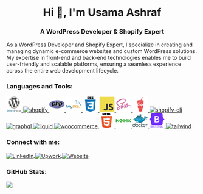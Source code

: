 <h1 align="center">Hi 👋, I'm Usama Ashraf</h1>
<h3 align="center">A WordPress Developer & Shopify Expert</h3>

As a WordPress Developer and Shopify Expert, I specialize in creating and managing dynamic e-commerce websites and custom WordPress solutions. My expertise in front-end and back-end technologies enables me to build user-friendly and scalable platforms, ensuring a seamless experience across the entire web development lifecycle.

<h3 align="left">Languages and Tools:</h3>
<p align="left">
  <!-- WordPress & Shopify specific tools -->
  <a href="https://wordpress.org/" target="_blank" rel="noreferrer"> 
    <img src="https://raw.githubusercontent.com/devicons/devicon/master/icons/wordpress/wordpress-original.svg" alt="wordpress" width="40" height="40"/> 
  </a>
  <a href="https://www.shopify.com/" target="_blank" rel="noreferrer"> 
    <img src="https://cdn.worldvectorlogo.com/logos/shopify.svg" alt="shopify" width="40" height="40"/> 
  </a>
  <a href="https://www.php.net/" target="_blank" rel="noreferrer"> 
    <img src="https://raw.githubusercontent.com/devicons/devicon/master/icons/php/php-original.svg" alt="php" width="40" height="40"/>
  </a>
  <a href="https://www.mysql.com/" target="_blank" rel="noreferrer"> 
    <img src="https://raw.githubusercontent.com/devicons/devicon/master/icons/mysql/mysql-original-wordmark.svg" alt="mysql" width="40" height="40"/> 
  </a>
  <a href="https://developer.wordpress.org/themes/" target="_blank" rel="noreferrer">
    <img src="https://raw.githubusercontent.com/devicons/devicon/master/icons/css3/css3-original-wordmark.svg" alt="css3" width="40" height="40"/>
  </a>
  <a href="https://developer.mozilla.org/en-US/docs/Web/JavaScript" target="_blank" rel="noreferrer"> 
    <img src="https://raw.githubusercontent.com/devicons/devicon/master/icons/javascript/javascript-original.svg" alt="javascript" width="40" height="40"/> 
  </a>
  <a href="https://sass-lang.com/" target="_blank" rel="noreferrer"> 
    <img src="https://raw.githubusercontent.com/devicons/devicon/master/icons/sass/sass-original.svg" alt="sass" width="40" height="40"/> 
  </a>
  <a href="https://gulpjs.com/" target="_blank" rel="noreferrer"> 
    <img src="https://raw.githubusercontent.com/devicons/devicon/master/icons/gulp/gulp-plain.svg" alt="gulp" width="40" height="40"/>
  </a>
  <a href="https://www.shopify.com/partners/shopify-cli" target="_blank" rel="noreferrer">
    <img src="https://avatars.githubusercontent.com/u/17169255?s=200&v=4" alt="shopify-cli" width="40" height="40"/>
  </a>
  <a href="https://graphql.org/" target="_blank" rel="noreferrer"> 
    <img src="https://www.vectorlogo.zone/logos/graphql/graphql-icon.svg" alt="graphql" width="40" height="40"/> 
  </a>
  <a href="https://liquid.shopify.com/" target="_blank" rel="noreferrer">
    <img src="https://github.com/user-attachments/assets/ae4e1305-6b59-4ef4-80e9-6d3d8f8e44a7" alt="liquid" width="40" height="40"/>
  </a>
  <a href="https://woocommerce.com/" target="_blank" rel="noreferrer"> 
    <img src="https://cdn.worldvectorlogo.com/logos/woocommerce.svg" alt="woocommerce" width="40" height="40"/> 
  </a>
  <a href="https://developer.mozilla.org/en-US/docs/Web/HTML" target="_blank" rel="noreferrer"> 
    <img src="https://raw.githubusercontent.com/devicons/devicon/master/icons/html5/html5-original-wordmark.svg" alt="html5" width="40" height="40"/> 
  </a>
  <a href="https://www.nginx.com/" target="_blank" rel="noreferrer"> 
    <img src="https://raw.githubusercontent.com/devicons/devicon/master/icons/nginx/nginx-original.svg" alt="nginx" width="40" height="40"/> 
  </a>
  <a href="https://www.docker.com/" target="_blank" rel="noreferrer"> 
    <img src="https://raw.githubusercontent.com/devicons/devicon/master/icons/docker/docker-original-wordmark.svg" alt="docker" width="40" height="40"/> 
  </a>
  <a href="https://getbootstrap.com/" target="_blank" rel="noreferrer"> 
    <img src="https://raw.githubusercontent.com/devicons/devicon/master/icons/bootstrap/bootstrap-plain-wordmark.svg" alt="bootstrap" width="40" height="40"/> 
  </a>
  <a href="https://tailwindcss.com/" target="_blank" rel="noreferrer"> 
    <img src="https://www.vectorlogo.zone/logos/tailwindcss/tailwindcss-icon.svg" alt="tailwind" width="40" height="40"/> 
  </a>
</p>

<h3 align="left">Connect with me:</h3>
<p align="left">
  <a href="https://www.linkedin.com/in/usama-ashraf-677508251/" target="blank">
    <img align="center" src="https://github.com/findfarhan/findfarhan/assets/121566896/d5f7a3dd-e8e9-43c8-af19-09b6036c8786" alt="LinkedIn" height="32" width="32" />
  </a>
  <a href="https://www.upwork.com/freelancers/~012e7a092b189e5d30" target="blank">
    <img align="center" src="https://github.com/findfarhan/findfarhan/assets/121566896/eeb3db21-257b-483e-a8b0-97df87e169a9" alt="Upwork" height="32" width="32" />
  </a>
  <a href="https://www.usamaashraf.dev" target="blank">
    <img align="center" src="https://github.com/findfarhan/findfarhan/assets/121566896/82dfb423-76da-486e-80d9-1cf0ccd18f51" alt="Website" height="32" width="32" />
  </a>  
</p>

### GitHub Stats:

![](http://github-profile-summary-cards.vercel.app/api/cards/profile-details?username=findusama&theme=dark)
